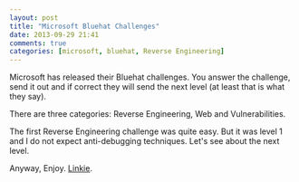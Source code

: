 ```yaml
---
layout: post
title: "Microsoft Bluehat Challenges"
date: 2013-09-29 21:41
comments: true
categories: [microsoft, bluehat, Reverse Engineering]
---
```


Microsoft has released their Bluehat challenges. You answer the challenge,
 send it out and if correct they will send the next level (at least that is 
what they say).

There are three categories: Reverse Engineering, Web and Vulnerabilities.

The first Reverse Engineering challenge was quite easy. But it was level 1 
and I do not expect anti-debugging techniques. Let's see about the next level.

Anyway, Enjoy. [Linkie](https://www.microsoft.com/security/msrc/collaboration/bluehatchallenge.aspx).
